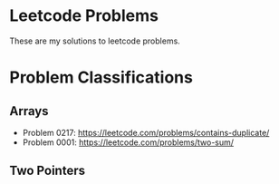 # Leetcode Problems

These are my solutions to leetcode problems.

# Problem Classifications

## Arrays

- Problem 0217: https://leetcode.com/problems/contains-duplicate/
- Problem 0001: https://leetcode.com/problems/two-sum/

## Two Pointers


